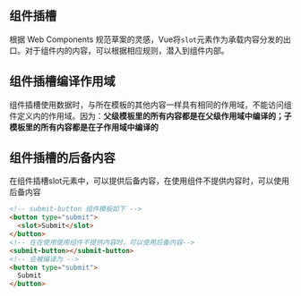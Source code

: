 
## 组件插槽
根据 Web Components 规范草案的灵感，Vue将`slot`元素作为承载内容分发的出口。对于组件内的内容，可以根据相应规则，潜入到组件内部。

## 组件插槽编译作用域
组件插槽使用数据时，与所在模板的其他内容一样具有相同的作用域，不能访问组件定义内的作用域。因为：**父级模板里的所有内容都是在父级作用域中编译的；子模板里的所有内容都是在子作用域中编译的**

## 组件插槽的后备内容
在组件插槽slot元素中，可以提供后备内容，在使用组件不提供内容时，可以使用后备内容
```html
<!-- submit-button 组件模板如下 -->
<button type="submit">
  <slot>Submit</slot>
</button>
<!-- 在在使用使用组件不提供内容时，可以使用后备内容-->
<submit-button></submit-button>
<!-- 会被编译为 -->
<button type="submit">
  Submit
</button>
```